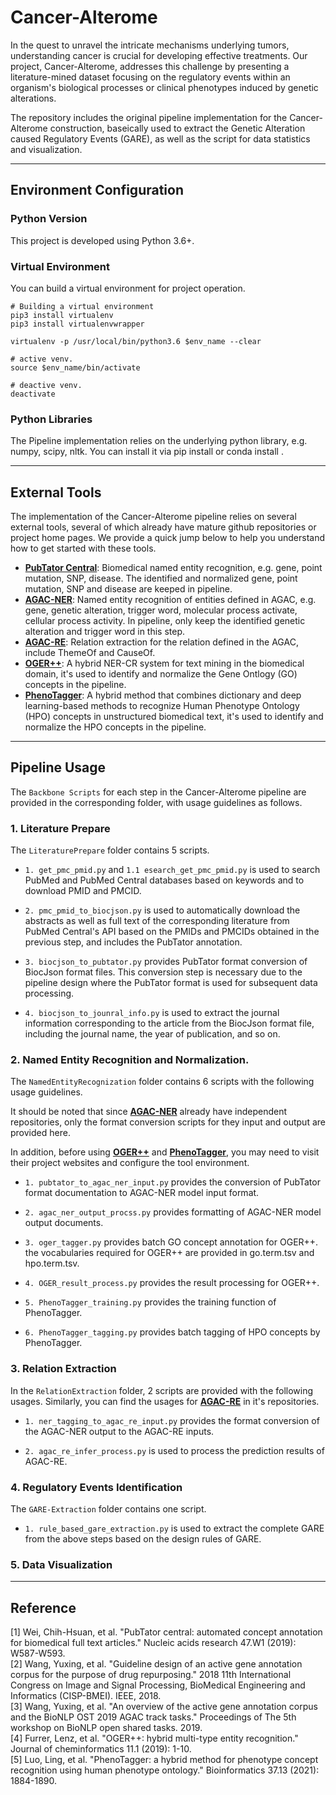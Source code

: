 # Cancer-Alterome
In the quest to unravel the intricate mechanisms underlying tumors, understanding cancer is crucial for developing effective treatments. Our project, Cancer-Alterome, addresses this challenge by presenting a literature-mined dataset focusing on the regulatory events within an organism's biological processes or clinical phenotypes induced by genetic alterations.  

The repository includes the original pipeline implementation for the Cancer-Alterome construction, baseically used to extract the Genetic Alteration caused Regulatory Events (GARE), as well as the script for data statistics and visualization.

- - -

## Environment Configuration

### Python Version
This project is developed using Python 3.6+.

### Virtual Environment
You can build a virtual environment for project operation.  
```
# Building a virtual environment
pip3 install virtualenv
pip3 install virtualenvwrapper

virtualenv -p /usr/local/bin/python3.6 $env_name --clear  

# active venv.
source $env_name/bin/activate  

# deactive venv.
deactivate
```

### Python Libraries
The Pipeline implementation relies on the underlying python library, e.g. numpy, scipy, nltk.
You can install it via pip install <library> or conda install <library>.

___

## External Tools
The implementation of the Cancer-Alterome pipeline relies on several external tools, several of which already have mature github repositories or project home pages. We provide a quick jump below to help you understand how to get started with these tools.

- [**PubTator Central**](https://www.ncbi.nlm.nih.gov/research/pubtator/): Biomedical named entity recognition, e.g. gene, point mutation, SNP, disease. The identified and normalized gene, point mutation, SNP and disease are keeped in pipeline.
- [**AGAC-NER**](https://github.com/YaoXinZhi/BERT-CRF-for-BioNLP-OST2019-AGAC-Task1): Named entity recognition of entities defined in AGAC, e.g. gene, genetic alteration, trigger word, molecular process activate, cellular process activity. In pipeline, only keep the identified genetic alteration and trigger word in this step.
- [**AGAC-RE**](https://github.com/YaoXinZhi/BERT-for-BioNLP-OST2019-AGAC-Task2): Relation extraction for the relation defined in the AGAC, include ThemeOf and CauseOf.
- [**OGER++**](https://pub.cl.uzh.ch/purl/OGER): A hybrid NER-CR system for text mining in the biomedical domain, it's used to identify and normalize the Gene Ontlogy (GO) concepts in the pipeline.
- [**PhenoTagger**](https://github.com/ncbi-nlp/PhenoTagger): A hybrid method that combines dictionary and deep learning-based methods to recognize Human Phenotype Ontology (HPO) concepts in unstructured biomedical text, it's used to identify and normalize the HPO concepts in the pipeline.

---
## Pipeline Usage
The `Backbone Scripts` for each step in the Cancer-Alterome pipeline are provided in the corresponding folder, with usage guidelines as follows.

### 1. Literature Prepare
The `LiteraturePrepare` folder contains 5 scripts.

- `1. get_pmc_pmid.py` and `1.1 esearch_get_pmc_pmid.py` is used to search PubMed and PubMed Central databases based on keywords and to download PMID and PMCID.

- `2. pmc_pmid_to_biocjson.py` is used to automatically download the abstracts as well as full text of the corresponding literature from PubMed Central's API based on the PMIDs and PMCIDs obtained in the previous step, and includes the PubTator annotation.

- `3. biocjson_to_pubtator.py` provides PubTator format conversion of BiocJson format files. This conversion step is necessary due to the pipeline design where the PubTator format is used for subsequent data processing.
 
- `4. biocjson_to_jounral_info.py` is used to extract the journal information corresponding to the article from the BiocJson format file, including the journal name, the year of publication, and so on.

### 2. Named Entity Recognition and Normalization.
The `NamedEntityRecognization` folder contains 6 scripts with the following usage guidelines.  

It should be noted that since [**AGAC-NER**](https://github.com/YaoXinZhi/BERT-CRF-for-BioNLP-OST2019-AGAC-Task1) already have independent repositories, only the format conversion scripts for they input and output are provided here.

In addition, before using [**OGER++**](https://pub.cl.uzh.ch/purl/OGER) and [**PhenoTagger**](https://github.com/ncbi-nlp/PhenoTagger), you may need to visit their project websites and configure the tool environment.


- `1. pubtator_to_agac_ner_input.py` provides the conversion of PubTator format documentation to AGAC-NER model input format.
  
- `2. agac_ner_output_procss.py` provides formatting of AGAC-NER model output documents.
  
- `3. oger_tagger.py` provides batch GO concept annotation for OGER++. the vocabularies required for OGER++ are provided in go.term.tsv and hpo.term.tsv.
  
- `4. OGER_result_process.py` provides the result processing for OGER++.
  
- `5. PhenoTagger_training.py` provides the training function of PhenoTagger.
   
- `6. PhenoTagger_tagging.py` provides batch tagging of HPO concepts by PhenoTagger.  


### 3. Relation Extraction
In the `RelationExtraction` folder, 2 scripts are provided with the following usages.
Similarly, you can find the usages for [**AGAC-RE**](https://github.com/YaoXinZhi/BERT-for-BioNLP-OST2019-AGAC-Task2) in it's repositories.

- `1. ner_tagging_to_agac_re_input.py` provides the format conversion of the AGAC-NER output to the AGAC-RE inputs. 
  
- `2. agac_re_infer_process.py` is used to process the prediction results of AGAC-RE.


### 4. Regulatory Events Identification
The `GARE-Extraction` folder contains one script.

- `1. rule_based_gare_extraction.py` is used to extract the complete GARE from the above steps based on the design rules of GARE.


### 5. Data Visualization



---

## Reference

[1] Wei, Chih-Hsuan, et al. "PubTator central: automated concept annotation for biomedical full text articles." Nucleic acids research 47.W1 (2019): W587-W593.  
[2] Wang, Yuxing, et al. "Guideline design of an active gene annotation corpus for the purpose of drug repurposing." 2018 11th International Congress on Image and Signal Processing, BioMedical Engineering and Informatics (CISP-BMEI). IEEE, 2018.  
[3] Wang, Yuxing, et al. "An overview of the active gene annotation corpus and the BioNLP OST 2019 AGAC track tasks." Proceedings of The 5th workshop on BioNLP open shared tasks. 2019.  
[4] Furrer, Lenz, et al. "OGER++: hybrid multi-type entity recognition." Journal of cheminformatics 11.1 (2019): 1-10.  
[5] Luo, Ling, et al. "PhenoTagger: a hybrid method for phenotype concept recognition using human phenotype ontology." Bioinformatics 37.13 (2021): 1884-1890.  



